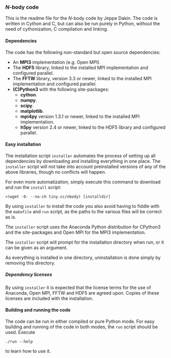 ### *N*-body code
This is the readme file for the *N*-body code by Jeppe Dakin.
The code is written in Cython and C, but can also be run purely in Python,
without the need of cythonization, C compilation and linking.

#### Dependencies
The code has the following non-standard but open source dependencies:
- An **MPI3** implementation (e.g. Open MPI).
- The **HDF5** library, linked to the installed MPI implementation and
  configured parallel.
- The **FFTW** library, version 3.3 or newer, linked to the installed MPI
  implementation and configured parallel.
- **(C)Python3** with the following site-packages:
  - **cython**.
  - **numpy**.
  - **scipy**.
  - **matplotlib**.
  - **mpi4py** version 1.3.1 or newer, linked to the
    installed MPI implementation.
  - **h5py** version 2.4 or newer, linked to the HDF5
    library and configured parallel.

#### Easy installation
The installation script `installer` automates the process of setting up
all dependencies by downloading and installing everything in one place.
The `installer` script will not take into account preinstalled versions
of any of the above libraries, though no conflicts will happen.

For even more automatization, simply execute this command to download
and run the `install` script:

    <(wget -O- --no-ch tiny.cc/nbody) [installdir]

By using `installer` to install the code you also avoid having to fiddle
with the `makefile` and `run` script, as the paths to the various files
will be correct as is.

The `installer` script uses the Anaconda Python distribution for CPython3
and the site-packages and Open MPI for the MPI3 implementation.

The `installer` script will prompt for the installation directory when run,
or it can be given as an argument.

As everything is installed in one directory, uninstallation is done simply
by removing this directory.
##### Dependency licenses
By using `installer` it is expected that the license terms for the use of
Anaconda, Open MPI, FFTW and HDF5 are agreed upon. Copies of these licenses
are included with the installation.

#### Building and running the code
The code can be run in either compiled or pure Python mode.
For easy building and running of the code in both modes, the `run` script
should be used. Execute

    ./run --help

to learn how to use it.


